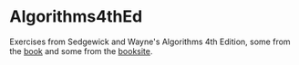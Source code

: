 # Algorithms4thEd
Exercises from Sedgewick and Wayne's Algorithms 4th Edition, some from the [book](https://www.amazon.com/dp/032157351X) and some from the [booksite](https://algs4.cs.princeton.edu/home/).
